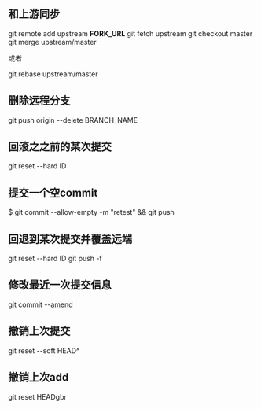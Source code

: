 ## 和上游同步

git remote add upstream __FORK_URL__
git fetch upstream
git checkout master
git merge upstream/master

或者

git rebase upstream/master

## 删除远程分支

git push origin --delete BRANCH_NAME

## 回滚之之前的某次提交

git reset --hard ID

## 提交一个空commit

$ git commit --allow-empty -m "retest" && git push

## 回退到某次提交并覆盖远端

git reset --hard ID
git push -f

## 修改最近一次提交信息

git commit --amend

## 撤销上次提交

git reset --soft HEAD^

## 撤销上次add

git reset HEADgbr
